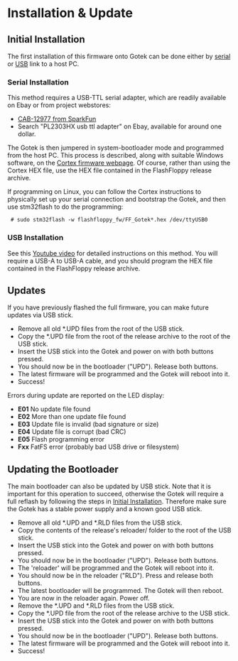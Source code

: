 # Installation & Update

## Initial Installation

The first installation of this firmware onto Gotek can be done either
by [serial](#serial-installation) or [USB](#usb-installation) link to
a host PC.

### Serial Installation

This method requires a USB-TTL serial adapter, which are readily
available on Ebay or from project webstores:
- [CAB-12977 from SparkFun](https://www.sparkfun.com/products/12977)
- Search "PL2303HX usb ttl adapter" on Ebay, available for around one dollar.

The Gotek is then jumpered in system-bootloader mode and programmed
from the host PC. This process is described, along with suitable
Windows software, on the
[Cortex firmware webpage](https://cortexamigafloppydrive.wordpress.com).
Of course, rather than using the Cortex HEX file, use the HEX file
contained in the FlashFloppy release archive.

If programming on Linux, you can follow the Cortex instructions to
physically set up your serial connection and bootstrap the Gotek, and
then use stm32flash to do the programming:

```
 # sudo stm32flash -w flashfloppy_fw/FF_Gotek*.hex /dev/ttyUSB0
```

### USB Installation

See this [Youtube video](https://www.youtube.com/watch?v=yUOyZB9cro4@feature=youtu.be)
for detailed instructions on this method. You will require a USB-A to
USB-A cable, and you should program the HEX file contained in the
FlashFloppy release archive.

## Updates

If you have previously flashed the full firmware, you can make future
updates via USB stick.

- Remove all old *.UPD files from the root of the USB stick.
- Copy the *.UPD file from the root of the release archive to the root of
  the USB stick.
- Insert the USB stick into the Gotek and power on with both buttons pressed.
- You should now be in the bootloader ("UPD"). Release both buttons.
- The latest firmware will be programmed and the Gotek will reboot into it.
- Success!

Errors during update are reported on the LED display:
- **E01** No update file found
- **E02** More than one update file found
- **E03** Update file is invalid (bad signature or size)
- **E04** Update file is corrupt (bad CRC)
- **E05** Flash programming error
- **Fxx** FatFS error (probably bad USB drive or filesystem)

## Updating the Bootloader

The main bootloader can also be updated by USB stick. Note that it is
important for this operation to succeed, otherwise the Gotek will require
a full reflash by following the steps in
[Initial Installation](#initial-installation). Therefore make sure the
Gotek has a stable power supply and a known good USB stick.

- Remove all old *.UPD and *.RLD files from the USB stick.
- Copy the contents of the release's reloader/ folder to the root of
  the USB stick.
- Insert the USB stick into the Gotek and power on with both buttons pressed.
- You should now be in the bootloader ("UPD"). Release both buttons.
- The 'reloader' will be programmed and the Gotek will reboot into it.
- You should now be in the reloader ("RLD"). Press and release both buttons.
- The latest bootloader will be programmed. The Gotek will then reboot.
- You are now in the reloader again. Power off.
- Remove the *.UPD and *.RLD files from the USB stick.
- Copy the *.UPD file from the root of the release archive to the USB stick.
- Insert the USB stick into the Gotek and power on with both buttons pressed.
- You should now be in the bootloader ("UPD"). Release both buttons.
- The latest firmware will be programmed and the Gotek will reboot into it.
- Success!
